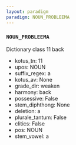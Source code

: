 ```yaml
---
layout: paradigm
paradigm: NOUN_PROBLEEMA
---
```

### ` NOUN_PROBLEEMA `

Dictionary class 11 back
* kotus_tn: 11
* upos: NOUN
* suffix_regex: a
* kotus_av: None
* grade_dir: weaken
* harmony: back
* possessive: False
* stem_diphthong: None
* deletion: a
* plurale_tantum: False
* clitics: False
* pos: NOUN
* stem_vowel: a
